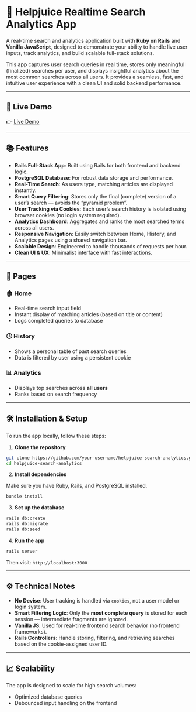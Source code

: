 # 🔎 Helpjuice Realtime Search Analytics App

A real-time search and analytics application built with **Ruby on Rails** and **Vanilla JavaScript**, designed to demonstrate your ability to handle live user inputs, track analytics, and build scalable full-stack solutions.

This app captures user search queries in real time, stores only meaningful (finalized) searches per user, and displays insightful analytics about the most common searches across all users. It provides a seamless, fast, and intuitive user experience with a clean UI and solid backend performance.

---

## 🚀 Live Demo

👉 [Live Demo](https://articles.yyaassiinn.xyz/)

---

## 📚 Features

- **Rails Full-Stack App**: Built using Rails for both frontend and backend logic.
- **PostgreSQL Database**: For robust data storage and performance.
- **Real-Time Search**: As users type, matching articles are displayed instantly.
- **Smart Query Filtering**: Stores only the final (complete) version of a user’s search — avoids the “pyramid problem”.
- **User Tracking via Cookies**: Each user’s search history is isolated using browser cookies (no login system required).
- **Analytics Dashboard**: Aggregates and ranks the most searched terms across all users.
- **Responsive Navigation**: Easily switch between Home, History, and Analytics pages using a shared navigation bar.
- **Scalable Design**: Engineered to handle thousands of requests per hour.
- **Clean UI & UX**: Minimalist interface with fast interactions.

---

## 🧽 Pages

### 🏠 Home

- Real-time search input field
- Instant display of matching articles (based on title or content)
- Logs completed queries to database

### 🕒 History

- Shows a personal table of past search queries
- Data is filtered by user using a persistent cookie

### 📊 Analytics

- Displays top searches across **all users**
- Ranks based on search frequency

---

## 🛠️ Installation & Setup

To run the app locally, follow these steps:

1. **Clone the repository**

```bash
git clone https://github.com/your-username/helpjuice-search-analytics.git
cd helpjuice-search-analytics
```

2. **Install dependencies**

Make sure you have Ruby, Rails, and PostgreSQL installed.

```bash
bundle install
```

3. **Set up the database**

```bash
rails db:create
rails db:migrate
rails db:seed
```

4. **Run the app**

```bash
rails server
```

Then visit: `http://localhost:3000`

---


## ⚙️ Technical Notes

- **No Devise**: User tracking is handled via `cookies`, not a user model or login system.
- **Smart Filtering Logic**: Only the **most complete query** is stored for each session — intermediate fragments are ignored.
- **Vanilla JS**: Used for real-time frontend search behavior (no frontend frameworks).
- **Rails Controllers**: Handle storing, filtering, and retrieving searches based on the cookie-assigned user ID.

---

## 📈 Scalability

The app is designed to scale for high search volumes:
- Optimized database queries
- Debounced input handling on the frontend


